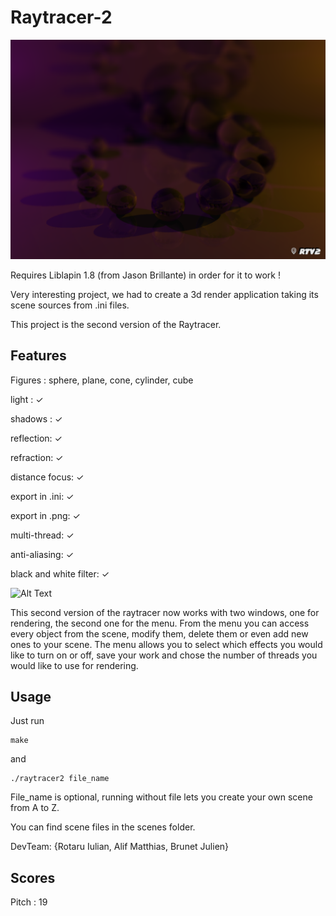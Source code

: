 # Raytracer-2

![alt tag](./onyx_blur_close.png)

Requires Liblapin 1.8 (from Jason Brillante) in order for it to work !

Very interesting project, we had to create a 3d render application taking its scene sources from .ini files.

This project is the second version of the Raytracer.

## Features

Figures : sphere, plane, cone, cylinder, cube

light : ✓

shadows : ✓

reflection: ✓

refraction: ✓

distance focus: ✓

export in .ini: ✓

export in .png: ✓

multi-thread: ✓

anti-aliasing: ✓

black and white filter: ✓

![Alt Text](./.raytra.gif)

This second version of the raytracer now works with two windows, one for rendering, the second one for the menu.
From the menu you can access every object from the scene, modify them, delete them or even add new ones to your scene.
The menu allows you to select which effects you would like to turn on or off, save your work and chose the number of threads you would like to use for rendering.

## Usage

Just run
```
make
```

and
```
./raytracer2 file_name
```

File_name is optional, running without file lets you create your own scene from A to Z.

You can find scene files in the scenes folder.

DevTeam: {Rotaru Iulian, Alif Matthias, Brunet Julien}

## Scores

Pitch : 19
